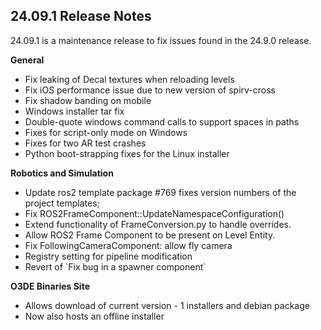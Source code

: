 ## 24.09.1 Release Notes

24.09.1 is a maintenance release to fix issues found in the 24.9.0 release. 

**General**

* Fix leaking of Decal textures when reloading levels  
* Fix  iOS performance issue due to new version of spirv-cross
* Fix shadow banding on mobile  
* Windows installer tar fix   
* Double-quote windows command calls to support spaces in paths   
* Fixes for script-only mode on Windows   
* Fixes for two AR test crashes
* Python boot-strapping fixes for the Linux installer

**Robotics and Simulation**

* Update ros2 template package \#769 fixes version numbers of the project templates;  
* Fix ROS2FrameComponent::UpdateNamespaceConfiguration()   
* Extend functionality of FrameConversion.py to handle overrides.  
* Allow ROS2 Frame Component to be present on Level Entity.  
* Fix FollowingCameraComponent: allow fly camera   
* Registry setting for pipeline modification  
* Revert of \`Fix bug in a spawner component\`

**O3DE Binaries Site**

* Allows download of current version \- 1 installers and debian package  
* Now also hosts an offline installer
